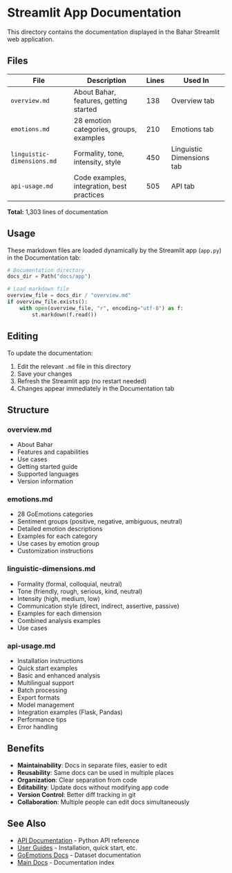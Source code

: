 # Streamlit App Documentation

This directory contains the documentation displayed in the Bahar Streamlit web application.

## Files

| File | Description | Lines | Used In |
|------|-------------|-------|---------|
| `overview.md` | About Bahar, features, getting started | 138 | Overview tab |
| `emotions.md` | 28 emotion categories, groups, examples | 210 | Emotions tab |
| `linguistic-dimensions.md` | Formality, tone, intensity, style | 450 | Linguistic Dimensions tab |
| `api-usage.md` | Code examples, integration, best practices | 505 | API tab |

**Total:** 1,303 lines of documentation

## Usage

These markdown files are loaded dynamically by the Streamlit app (`app.py`) in the Documentation tab:

```python
# Documentation directory
docs_dir = Path("docs/app")

# Load markdown file
overview_file = docs_dir / "overview.md"
if overview_file.exists():
    with open(overview_file, "r", encoding="utf-8") as f:
        st.markdown(f.read())
```

## Editing

To update the documentation:

1. Edit the relevant `.md` file in this directory
2. Save your changes
3. Refresh the Streamlit app (no restart needed)
4. Changes appear immediately in the Documentation tab

## Structure

### overview.md
- About Bahar
- Features and capabilities
- Use cases
- Getting started guide
- Supported languages
- Version information

### emotions.md
- 28 GoEmotions categories
- Sentiment groups (positive, negative, ambiguous, neutral)
- Detailed emotion descriptions
- Examples for each category
- Use cases by emotion group
- Customization instructions

### linguistic-dimensions.md
- Formality (formal, colloquial, neutral)
- Tone (friendly, rough, serious, kind, neutral)
- Intensity (high, medium, low)
- Communication style (direct, indirect, assertive, passive)
- Examples for each dimension
- Combined analysis examples
- Use cases

### api-usage.md
- Installation instructions
- Quick start examples
- Basic and enhanced analysis
- Multilingual support
- Batch processing
- Export formats
- Model management
- Integration examples (Flask, Pandas)
- Performance tips
- Error handling

## Benefits

- **Maintainability**: Docs in separate files, easier to edit
- **Reusability**: Same docs can be used in multiple places
- **Organization**: Clear separation from code
- **Editability**: Update docs without modifying app code
- **Version Control**: Better diff tracking in git
- **Collaboration**: Multiple people can edit docs simultaneously

## See Also

- [API Documentation](../api/) - Python API reference
- [User Guides](../guides/) - Installation, quick start, etc.
- [GoEmotions Docs](../goemotions/) - Dataset documentation
- [Main Docs](../README.md) - Documentation index

